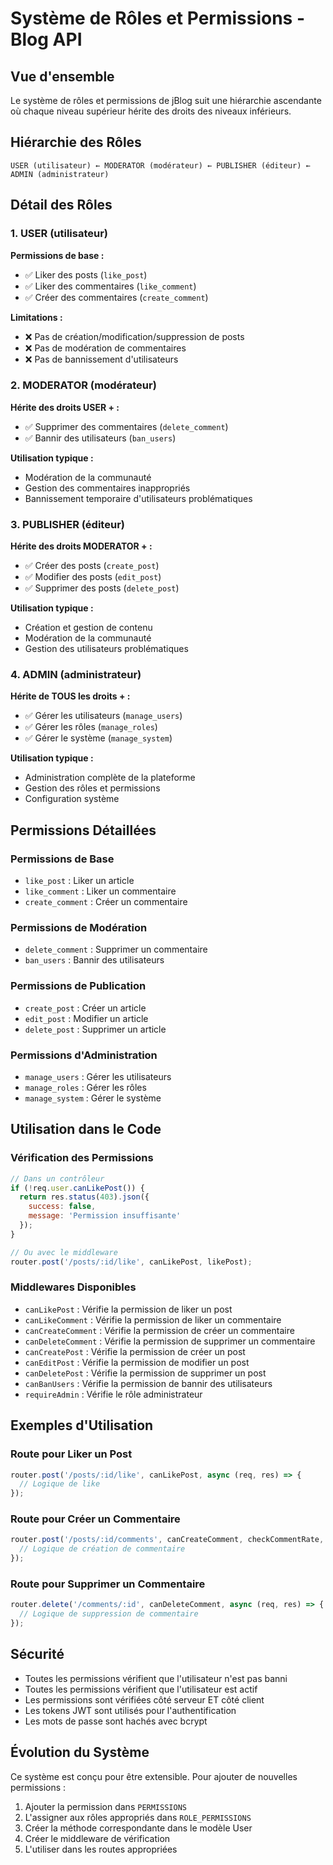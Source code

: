 # Système de Rôles et Permissions - Blog API

## Vue d'ensemble

Le système de rôles et permissions de jBlog suit une hiérarchie ascendante où chaque niveau supérieur hérite des droits des niveaux inférieurs.

## Hiérarchie des Rôles

```
USER (utilisateur) ← MODERATOR (modérateur) ← PUBLISHER (éditeur) ← ADMIN (administrateur)
```

## Détail des Rôles

### 1. **USER** (utilisateur)
**Permissions de base :**
- ✅ Liker des posts (`like_post`)
- ✅ Liker des commentaires (`like_comment`)
- ✅ Créer des commentaires (`create_comment`)

**Limitations :**
- ❌ Pas de création/modification/suppression de posts
- ❌ Pas de modération de commentaires
- ❌ Pas de bannissement d'utilisateurs

### 2. **MODERATOR** (modérateur)
**Hérite des droits USER + :**
- ✅ Supprimer des commentaires (`delete_comment`)
- ✅ Bannir des utilisateurs (`ban_users`)

**Utilisation typique :**
- Modération de la communauté
- Gestion des commentaires inappropriés
- Bannissement temporaire d'utilisateurs problématiques

### 3. **PUBLISHER** (éditeur)
**Hérite des droits MODERATOR + :**
- ✅ Créer des posts (`create_post`)
- ✅ Modifier des posts (`edit_post`)
- ✅ Supprimer des posts (`delete_post`)

**Utilisation typique :**
- Création et gestion de contenu
- Modération de la communauté
- Gestion des utilisateurs problématiques

### 4. **ADMIN** (administrateur)
**Hérite de TOUS les droits + :**
- ✅ Gérer les utilisateurs (`manage_users`)
- ✅ Gérer les rôles (`manage_roles`)
- ✅ Gérer le système (`manage_system`)

**Utilisation typique :**
- Administration complète de la plateforme
- Gestion des rôles et permissions
- Configuration système

## Permissions Détaillées

### Permissions de Base
- `like_post` : Liker un article
- `like_comment` : Liker un commentaire
- `create_comment` : Créer un commentaire

### Permissions de Modération
- `delete_comment` : Supprimer un commentaire
- `ban_users` : Bannir des utilisateurs

### Permissions de Publication
- `create_post` : Créer un article
- `edit_post` : Modifier un article
- `delete_post` : Supprimer un article

### Permissions d'Administration
- `manage_users` : Gérer les utilisateurs
- `manage_roles` : Gérer les rôles
- `manage_system` : Gérer le système

## Utilisation dans le Code

### Vérification des Permissions
```javascript
// Dans un contrôleur
if (!req.user.canLikePost()) {
  return res.status(403).json({
    success: false,
    message: 'Permission insuffisante'
  });
}

// Ou avec le middleware
router.post('/posts/:id/like', canLikePost, likePost);
```

### Middlewares Disponibles
- `canLikePost` : Vérifie la permission de liker un post
- `canLikeComment` : Vérifie la permission de liker un commentaire
- `canCreateComment` : Vérifie la permission de créer un commentaire
- `canDeleteComment` : Vérifie la permission de supprimer un commentaire
- `canCreatePost` : Vérifie la permission de créer un post
- `canEditPost` : Vérifie la permission de modifier un post
- `canDeletePost` : Vérifie la permission de supprimer un post
- `canBanUsers` : Vérifie la permission de bannir des utilisateurs
- `requireAdmin` : Vérifie le rôle administrateur

## Exemples d'Utilisation

### Route pour Liker un Post
```javascript
router.post('/posts/:id/like', canLikePost, async (req, res) => {
  // Logique de like
});
```

### Route pour Créer un Commentaire
```javascript
router.post('/posts/:id/comments', canCreateComment, checkCommentRate, async (req, res) => {
  // Logique de création de commentaire
});
```

### Route pour Supprimer un Commentaire
```javascript
router.delete('/comments/:id', canDeleteComment, async (req, res) => {
  // Logique de suppression de commentaire
});
```

## Sécurité

- Toutes les permissions vérifient que l'utilisateur n'est pas banni
- Toutes les permissions vérifient que l'utilisateur est actif
- Les permissions sont vérifiées côté serveur ET côté client
- Les tokens JWT sont utilisés pour l'authentification
- Les mots de passe sont hachés avec bcrypt

## Évolution du Système

Ce système est conçu pour être extensible. Pour ajouter de nouvelles permissions :

1. Ajouter la permission dans `PERMISSIONS`
2. L'assigner aux rôles appropriés dans `ROLE_PERMISSIONS`
3. Créer la méthode correspondante dans le modèle User
4. Créer le middleware de vérification
5. L'utiliser dans les routes appropriées
